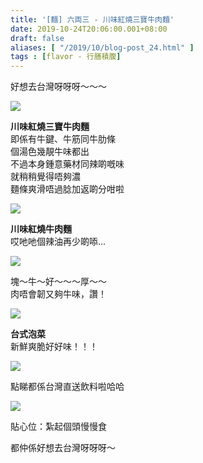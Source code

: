 ```yaml
---
title: '[麵] 六両三 - 川味紅燒三寶牛肉麵'
date: 2019-10-24T20:06:00.001+08:00
draft: false
aliases: [ "/2019/10/blog-post_24.html" ]
tags : [flavor - 行膳積腹]
---
```


好想去台灣呀呀呀～～～  

![](/images/liuliangsan.jpg)

**川味紅燒三寶牛肉麵**  
即係有牛鍵、牛筋同牛肋條  
個湯色幾靚牛味都出  
不過本身鍾意藥材同辣啲嘅味  
就稍稍覺得唔夠濃  
麵條爽滑唔過腍加返啲分咁啦  

![](/images/liuliangsan1.jpg)

**川味紅燒牛肉麵**  
哎吔吔個辣油再少啲㖭...  

![](/images/liuliangsan2.jpg)

塊～牛～好～～～厚～～  
肉唔會韌又夠牛味，讚！  

![](/images/liuliangsan3.jpg)

**台式泡菜**  
新鮮爽脆好好味！！！  

![](/images/liuliangsan4.jpg)

點睇都係台灣直送飲料啦哈哈  

![](/images/liuliangsan5.jpg)

貼心位：紮起個頭慢慢食  
  
  
都仲係好想去台灣呀呀呀～
